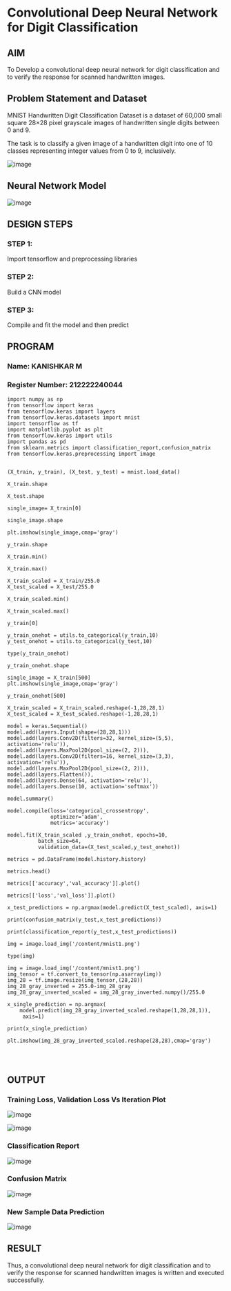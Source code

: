 # Convolutional Deep Neural Network for Digit Classification

## AIM

To Develop a convolutional deep neural network for digit classification and to verify the response for scanned handwritten images.

## Problem Statement and Dataset

MNIST Handwritten Digit Classification Dataset is a dataset of 60,000 small square 28×28 pixel grayscale images of handwritten single digits between 0 and 9.

The task is to classify a given image of a handwritten digit into one of 10 classes representing integer values from 0 to 9, inclusively.


![image](https://github.com/KANISHKAR2607/mnist-classification/assets/118886772/f16b39ad-90f9-49b6-9dc9-fe4e9f738751)


## Neural Network Model

![image](https://github.com/KANISHKAR2607/mnist-classification/assets/118886772/8a229c1b-648f-4856-97b6-a67b1828462c)



## DESIGN STEPS

### STEP 1:
Import tensorflow and preprocessing libraries
### STEP 2:

Build a CNN model
### STEP 3:
Compile and fit the model and then predict

## PROGRAM

### Name: KANISHKAR M
### Register Number: 212222240044

```PY
import numpy as np
from tensorflow import keras
from tensorflow.keras import layers
from tensorflow.keras.datasets import mnist
import tensorflow as tf
import matplotlib.pyplot as plt
from tensorflow.keras import utils
import pandas as pd
from sklearn.metrics import classification_report,confusion_matrix
from tensorflow.keras.preprocessing import image


(X_train, y_train), (X_test, y_test) = mnist.load_data()

X_train.shape

X_test.shape

single_image= X_train[0]

single_image.shape

plt.imshow(single_image,cmap='gray')

y_train.shape

X_train.min()

X_train.max()

X_train_scaled = X_train/255.0
X_test_scaled = X_test/255.0

X_train_scaled.min()

X_train_scaled.max()

y_train[0]

y_train_onehot = utils.to_categorical(y_train,10)
y_test_onehot = utils.to_categorical(y_test,10)

type(y_train_onehot)

y_train_onehot.shape

single_image = X_train[500]
plt.imshow(single_image,cmap='gray')

y_train_onehot[500]

X_train_scaled = X_train_scaled.reshape(-1,28,28,1)
X_test_scaled = X_test_scaled.reshape(-1,28,28,1)

model = keras.Sequential()
model.add(layers.Input(shape=(28,28,1)))
model.add(layers.Conv2D(filters=32, kernel_size=(5,5),  activation='relu')),
model.add(layers.MaxPool2D(pool_size=(2, 2))),
model.add(layers.Conv2D(filters=16, kernel_size=(3,3), activation='relu')),
model.add(layers.MaxPool2D(pool_size=(2, 2))),
model.add(layers.Flatten()),
model.add(layers.Dense(64, activation='relu')),
model.add(layers.Dense(10, activation='softmax'))

model.summary()

model.compile(loss='categorical_crossentropy',
              optimizer='adam',
              metrics='accuracy')

model.fit(X_train_scaled ,y_train_onehot, epochs=10,
          batch_size=64,
          validation_data=(X_test_scaled,y_test_onehot))

metrics = pd.DataFrame(model.history.history)

metrics.head()

metrics[['accuracy','val_accuracy']].plot()

metrics[['loss','val_loss']].plot()

x_test_predictions = np.argmax(model.predict(X_test_scaled), axis=1)

print(confusion_matrix(y_test,x_test_predictions))

print(classification_report(y_test,x_test_predictions))

img = image.load_img('/content/mnist1.png')

type(img)

img = image.load_img('/content/mnist1.png')
img_tensor = tf.convert_to_tensor(np.asarray(img))
img_28 = tf.image.resize(img_tensor,(28,28))
img_28_gray_inverted = 255.0-img_28_gray
img_28_gray_inverted_scaled = img_28_gray_inverted.numpy()/255.0

x_single_prediction = np.argmax(
    model.predict(img_28_gray_inverted_scaled.reshape(1,28,28,1)),
     axis=1)

print(x_single_prediction)

plt.imshow(img_28_gray_inverted_scaled.reshape(28,28),cmap='gray')




```


## OUTPUT

### Training Loss, Validation Loss Vs Iteration Plot

![image](https://github.com/KANISHKAR2607/mnist-classification/assets/118886772/751f23c6-c14c-4804-bdd8-577f3ecfb036)


![image](https://github.com/KANISHKAR2607/mnist-classification/assets/118886772/d7fc116f-9b88-4019-9bd6-1632c6cbe9fd)




### Classification Report

![image](https://github.com/KANISHKAR2607/mnist-classification/assets/118886772/03d433ff-36a0-4e04-9688-e7a532f0a4f5)




### Confusion Matrix

![image](https://github.com/KANISHKAR2607/mnist-classification/assets/118886772/1b90c4d9-06dc-480c-bd7a-4dc757b03618)



### New Sample Data Prediction

![image](https://github.com/KANISHKAR2607/mnist-classification/assets/118886772/71d55efd-863d-469f-8afa-fa9ae4623477)




## RESULT
Thus, a convolutional deep neural network for digit classification and to verify the response for scanned handwritten images is written and executed successfully.
